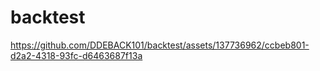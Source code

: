 # backtest


https://github.com/DDEBACK101/backtest/assets/137736962/ccbeb801-d2a2-4318-93fc-d6463687f13a
